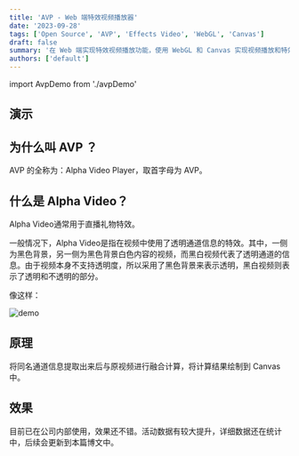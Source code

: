 ```yaml
---
title: 'AVP - Web 端特效视频播放器'
date: '2023-09-28'
tags: ['Open Source', 'AVP', 'Effects Video', 'WebGL', 'Canvas']
draft: false
summary: '在 Web 端实现特效视频播放功能，使用 WebGL 和 Canvas 实现视频播放和特效渲染。'
authors: ['default']
---
```


import AvpDemo from './avpDemo'

## 演示

<AvpDemo />

## 为什么叫 AVP ？

AVP 的全称为：Alpha Video Player，取首字母为 AVP。

## 什么是 Alpha Video？

Alpha Video通常用于直播礼物特效。

一般情况下，Alpha Video是指在视频中使用了透明通道信息的特效。其中，一侧为黑色背景，另一侧为黑色背景白色内容的视频，而黑白视频代表了透明通道的信息。由于视频本身不支持透明度，所以采用了黑色背景来表示透明，黑白视频则表示了透明和不透明的部分。

像这样：

![demo](/static/images/blog/202309/AVP_Introduction/demo.jpeg)

## 原理

将同名通道信息提取出来后与原视频进行融合计算，将计算结果绘制到 Canvas 中。

## 效果

目前已在公司内部使用，效果还不错。活动数据有较大提升，详细数据还在统计中，后续会更新到本篇博文中。
